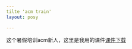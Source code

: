```yaml
---
tilte 'acm train'
layout: posy

---
```

这个暑假培训acm新人，这里是我用的课件<a href = "/ACM/dp_and_search.pdf">课件下载</a>
